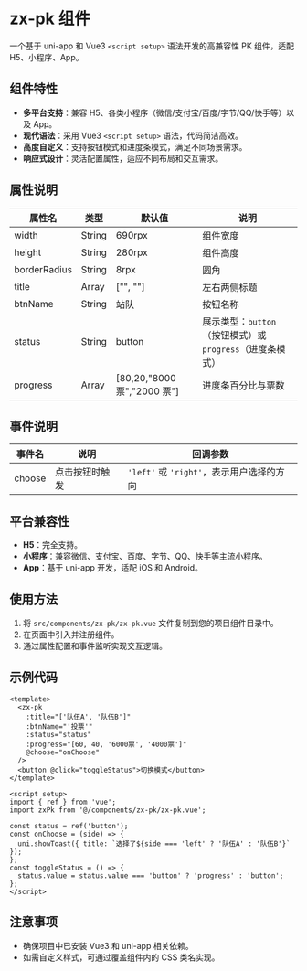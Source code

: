 # zx-pk 组件

一个基于 uni-app 和 Vue3 `<script setup>` 语法开发的高兼容性 PK 组件，适配 H5、小程序、App。

## 组件特性
- **多平台支持**：兼容 H5、各类小程序（微信/支付宝/百度/字节/QQ/快手等）以及 App。
- **现代语法**：采用 Vue3 `<script setup>` 语法，代码简洁高效。
- **高度自定义**：支持按钮模式和进度条模式，满足不同场景需求。
- **响应式设计**：灵活配置属性，适应不同布局和交互需求。

## 属性说明
| 属性名        | 类型    | 默认值         | 说明                       |
| -------------| ------- | --------------| --------------------------|
| width        | String  | 690rpx        | 组件宽度                   |
| height       | String  | 280rpx        | 组件高度                   |
| borderRadius | String  | 8rpx          | 圆角                       |
| title        | Array   | ["", ""]      | 左右两侧标题               |
| btnName      | String  | 站队          | 按钮名称                   |
| status       | String  | button        | 展示类型：`button`（按钮模式）或 `progress`（进度条模式） |
| progress     | Array   | [80,20,"8000 票","2000 票"] | 进度条百分比与票数 |

## 事件说明
| 事件名 | 说明           | 回调参数           |
| ------ | -------------- | ------------------|
| choose | 点击按钮时触发 | `'left'` 或 `'right'`，表示用户选择的方向 |

## 平台兼容性
- **H5**：完全支持。
- **小程序**：兼容微信、支付宝、百度、字节、QQ、快手等主流小程序。
- **App**：基于 uni-app 开发，适配 iOS 和 Android。

## 使用方法
1. 将 `src/components/zx-pk/zx-pk.vue` 文件复制到您的项目组件目录中。
2. 在页面中引入并注册组件。
3. 通过属性配置和事件监听实现交互逻辑。

## 示例代码
```vue
<template>
  <zx-pk
    :title="['队伍A', '队伍B']"
    :btnName="'投票'"
    :status="status"
    :progress="[60, 40, '6000票', '4000票']"
    @choose="onChoose"
  />
  <button @click="toggleStatus">切换模式</button>
</template>

<script setup>
import { ref } from 'vue';
import zxPk from '@/components/zx-pk/zx-pk.vue';

const status = ref('button');
const onChoose = (side) => {
  uni.showToast({ title: `选择了${side === 'left' ? '队伍A' : '队伍B'}` });
};
const toggleStatus = () => {
  status.value = status.value === 'button' ? 'progress' : 'button';
};
</script>
```

## 注意事项
- 确保项目中已安装 Vue3 和 uni-app 相关依赖。
- 如需自定义样式，可通过覆盖组件内的 CSS 类名实现。

